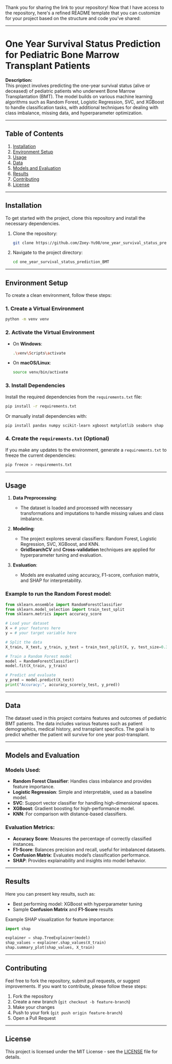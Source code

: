 Thank you for sharing the link to your repository! Now that I have access to the repository, here's a refined README template that you can customize for your project based on the structure and code you’ve shared:

---

# One Year Survival Status Prediction for Pediatric Bone Marrow Transplant Patients

**Description:**  
This project involves predicting the one-year survival status (alive or deceased) of pediatric patients who underwent Bone Marrow Transplantation (BMT). The model builds on various machine learning algorithms such as Random Forest, Logistic Regression, SVC, and XGBoost to handle classification tasks, with additional techniques for dealing with class imbalance, missing data, and hyperparameter optimization.

---

## **Table of Contents**
1. [Installation](#installation)
2. [Environment Setup](#environment-setup)
3. [Usage](#usage)
4. [Data](#data)
5. [Models and Evaluation](#models-and-evaluation)
6. [Results](#results)
7. [Contributing](#contributing)
8. [License](#license)

---

## **Installation**

To get started with the project, clone this repository and install the necessary dependencies.

1. Clone the repository:
   ```bash
   git clone https://github.com/Zoey-Yu98/one_year_survival_status_prediction_BMT.git
   ```
2. Navigate to the project directory:
   ```bash
   cd one_year_survival_status_prediction_BMT
   ```
   
---

## **Environment Setup**

To create a clean environment, follow these steps:

### 1. **Create a Virtual Environment**
```bash
python -m venv venv
```

### 2. **Activate the Virtual Environment**
- On **Windows**:
  ```bash
  .\venv\Scripts\activate
  ```
- On **macOS/Linux**:
  ```bash
  source venv/bin/activate
  ```

### 3. **Install Dependencies**
Install the required dependencies from the `requirements.txt` file:
```bash
pip install -r requirements.txt
```

Or manually install dependencies with:
```bash
pip install pandas numpy scikit-learn xgboost matplotlib seaborn shap
```

### 4. **Create the `requirements.txt` (Optional)**
If you make any updates to the environment, generate a `requirements.txt` to freeze the current dependencies:
```bash
pip freeze > requirements.txt
```

---

## **Usage**

1. **Data Preprocessing**:  
   - The dataset is loaded and processed with necessary transformations and imputations to handle missing values and class imbalance.
   
2. **Modeling**:  
   - The project explores several classifiers: Random Forest, Logistic Regression, SVC, XGBoost, and KNN.
   - **GridSearchCV** and **Cross-validation** techniques are applied for hyperparameter tuning and evaluation.

3. **Evaluation**:  
   - Models are evaluated using accuracy, F1-score, confusion matrix, and SHAP for interpretability.

### Example to run the Random Forest model:
```python
from sklearn.ensemble import RandomForestClassifier
from sklearn.model_selection import train_test_split
from sklearn.metrics import accuracy_score

# Load your dataset
X = # your features here
y = # your target variable here

# Split the data
X_train, X_test, y_train, y_test = train_test_split(X, y, test_size=0.3)

# Train a Random Forest model
model = RandomForestClassifier()
model.fit(X_train, y_train)

# Predict and evaluate
y_pred = model.predict(X_test)
print("Accuracy:", accuracy_score(y_test, y_pred))
```

---

## **Data**

The dataset used in this project contains features and outcomes of pediatric BMT patients. The data includes various features such as patient demographics, medical history, and transplant specifics. The goal is to predict whether the patient will survive for one year post-transplant.

---

## **Models and Evaluation**

### **Models Used:**
- **Random Forest Classifier**: Handles class imbalance and provides feature importance.
- **Logistic Regression**: Simple and interpretable, used as a baseline model.
- **SVC**: Support vector classifier for handling high-dimensional spaces.
- **XGBoost**: Gradient boosting for high-performance model.
- **KNN**: For comparison with distance-based classifiers.

### **Evaluation Metrics:**
- **Accuracy Score**: Measures the percentage of correctly classified instances.
- **F1-Score**: Balances precision and recall, useful for imbalanced datasets.
- **Confusion Matrix**: Evaluates model’s classification performance.
- **SHAP**: Provides explainability and insights into model behavior.

---

## **Results**

Here you can present key results, such as:

- Best performing model: XGBoost with hyperparameter tuning
- Sample **Confusion Matrix** and **F1-Score** results

Example SHAP visualization for feature importance:
```python
import shap

explainer = shap.TreeExplainer(model)
shap_values = explainer.shap_values(X_train)
shap.summary_plot(shap_values, X_train)
```

---

## **Contributing**

Feel free to fork the repository, submit pull requests, or suggest improvements. If you want to contribute, please follow these steps:
1. Fork the repository
2. Create a new branch (`git checkout -b feature-branch`)
3. Make your changes
4. Push to your fork (`git push origin feature-branch`)
5. Open a Pull Request

---

## **License**

This project is licensed under the MIT License - see the [LICENSE](LICENSE) file for details.
